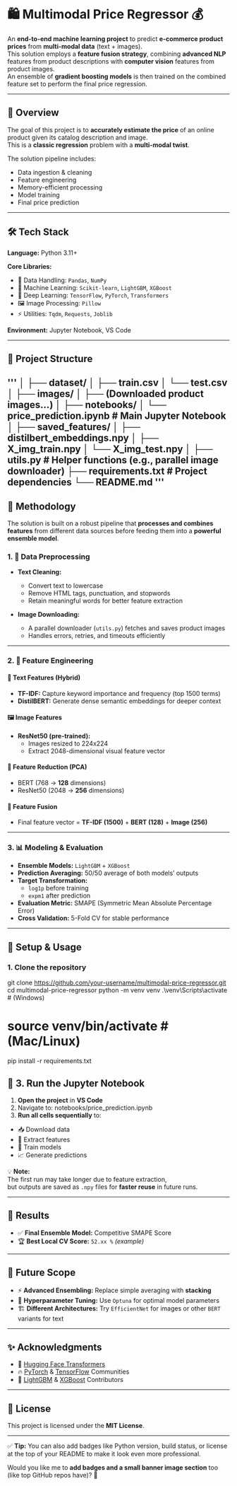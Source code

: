 # 🛍️ Multimodal Price Regressor 💰

An **end-to-end machine learning project** to predict **e-commerce product prices** from **multi-modal data** (text + images).  
This solution employs a **feature fusion strategy**, combining **advanced NLP** features from product descriptions with **computer vision** features from product images.  
An ensemble of **gradient boosting models** is then trained on the combined feature set to perform the final price regression.

---

## 📜 Overview

The goal of this project is to **accurately estimate the price** of an online product given its catalog description and image.  
This is a **classic regression** problem with a **multi-modal twist**.

The solution pipeline includes:
- Data ingestion & cleaning
- Feature engineering
- Memory-efficient processing
- Model training
- Final price prediction

---

## 🛠️ Tech Stack

**Language:** Python 3.11+  

**Core Libraries:**
- 🧮 Data Handling: `Pandas`, `NumPy`
- 🤖 Machine Learning: `Scikit-learn`, `LightGBM`, `XGBoost`
- 🧠 Deep Learning: `TensorFlow`, `PyTorch`, `Transformers`
- 🖼️ Image Processing: `Pillow`
- ⚡ Utilities: `Tqdm`, `Requests`, `Joblib`

**Environment:** Jupyter Notebook, VS Code

---

## 📁 Project Structure
'''
│
├── dataset/
│ ├── train.csv
│ └── test.csv
│
├── images/
│ ├── (Downloaded product images...)
│
├── notebooks/
│ └── price_prediction.ipynb # Main Jupyter Notebook
│
├── saved_features/
│ ├── distilbert_embeddings.npy
│ ├── X_img_train.npy
│ └── X_img_test.npy
│
├── utils.py # Helper functions (e.g., parallel image downloader)
├── requirements.txt # Project dependencies
└── README.md
'''
---

## 🧠 Methodology

The solution is built on a robust pipeline that **processes and combines features** from different data sources before feeding them into a **powerful ensemble model**.

### 1. 🧼 Data Preprocessing
* **Text Cleaning:**  
  - Convert text to lowercase  
  - Remove HTML tags, punctuation, and stopwords  
  - Retain meaningful words for better feature extraction

* **Image Downloading:**  
  - A parallel downloader (`utils.py`) fetches and saves product images  
  - Handles errors, retries, and timeouts efficiently

---

### 2. 🧬 Feature Engineering

#### 📝 Text Features (Hybrid)
* **TF-IDF:** Capture keyword importance and frequency (top 1500 terms)
* **DistilBERT:** Generate dense semantic embeddings for deeper context

#### 🖼️ Image Features
* **ResNet50 (pre-trained):**  
  - Images resized to 224x224  
  - Extract 2048-dimensional visual feature vector

#### 🧭 Feature Reduction (PCA)
* BERT (768 → **128** dimensions)
* ResNet50 (2048 → **256** dimensions)

#### 🔗 Feature Fusion
* Final feature vector = **TF-IDF (1500)** + **BERT (128)** + **Image (256)**

---

### 3. 📊 Modeling & Evaluation

* **Ensemble Models:** `LightGBM` + `XGBoost`
* **Prediction Averaging:** 50/50 average of both models’ outputs
* **Target Transformation:**  
  - `log1p` before training  
  - `expm1` after prediction
* **Evaluation Metric:** SMAPE (Symmetric Mean Absolute Percentage Error)
* **Cross Validation:** 5-Fold CV for stable performance

---

## 🚀 Setup & Usage

### 1. Clone the repository

git clone https://github.com/your-username/multimodal-price-regressor.git
cd multimodal-price-regressor
python -m venv venv
.\venv\Scripts\activate       # (Windows)
# source venv/bin/activate    # (Mac/Linux)

pip install -r requirements.txt
## 🧪 3. Run the Jupyter Notebook

1. **Open the project** in **VS Code**
2. Navigate to:
notebooks/price_prediction.ipynb
3. **Run all cells sequentially** to:
- 📥 Download data
- 🧬 Extract features
- 🤖 Train models
- 📈 Generate predictions

💡 **Note:**  
The first run may take longer due to feature extraction,  
but outputs are saved as `.npy` files for **faster reuse** in future runs.

---

## 🎯 Results

- ✅ **Final Ensemble Model:** Competitive SMAPE Score  
- 🏆 **Best Local CV Score:** `52.xx %` *(example)*

---

## 🔮 Future Scope

- ⚡ **Advanced Ensembling:** Replace simple averaging with **stacking**
- 🧪 **Hyperparameter Tuning:** Use `Optuna` for optimal model parameters
- 🏗️ **Different Architectures:** Try `EfficientNet` for images or other `BERT` variants for text

---

## ✨ Acknowledgments

- 🤝 [Hugging Face Transformers](https://huggingface.co/)
- 🔥 [PyTorch](https://pytorch.org/) & [TensorFlow](https://www.tensorflow.org/) Communities
- 🌿 [LightGBM](https://github.com/microsoft/LightGBM) & [XGBoost](https://github.com/dmlc/xgboost) Contributors

---

## 📝 License

This project is licensed under the **MIT License**.

---

✅ **Tip:** You can also add badges like Python version, build status, or license at the top of your README to make it look even more professional.  

Would you like me to **add badges and a small banner image section** too (like top GitHub repos have)? 🚀

